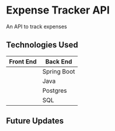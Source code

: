 # Expense Tracker API
An API to track expenses

## Technologies Used
| Front End | Back End |
|--|--|
|  | Spring Boot|
|  | Java |
|  | Postgres |
|  | SQL |

 
## Future Updates


